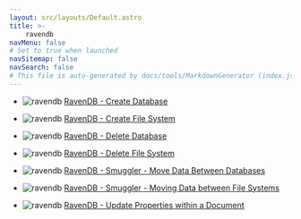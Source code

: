 ```yaml
---
layout: src/layouts/Default.astro
title: >-
    ravendb
navMenu: false
# Set to true when launched
navSitemap: false
navSearch: false
# This file is auto-generated by docs/tools/MarkdownGenerator (index.js)
---
```


<ul>

<li>

![ravendb](https://i.octopus.com/library/step-templates/ravendb.png) [RavenDB - Create Database](/integrations/ravendb/ravendb-create-database)

</li>
        
<li>

![ravendb](https://i.octopus.com/library/step-templates/ravendb.png) [RavenDB - Create File System](/integrations/ravendb/ravendb-create-file-system)

</li>
        
<li>

![ravendb](https://i.octopus.com/library/step-templates/ravendb.png) [RavenDB - Delete Database](/integrations/ravendb/ravendb-delete-database)

</li>
        
<li>

![ravendb](https://i.octopus.com/library/step-templates/ravendb.png) [RavenDB - Delete File System](/integrations/ravendb/ravendb-delete-file-system)

</li>
        
<li>

![ravendb](https://i.octopus.com/library/step-templates/ravendb.png) [RavenDB - Smuggler - Move Data Between Databases](/integrations/ravendb/ravendb-smuggler-move-data-between-databases)

</li>
        
<li>

![ravendb](https://i.octopus.com/library/step-templates/ravendb.png) [RavenDB - Smuggler - Moving Data between File Systems](/integrations/ravendb/ravendb-smuggler-moving-data-between-file-systems)

</li>
        
<li>

![ravendb](https://i.octopus.com/library/step-templates/ravendb.png) [RavenDB - Update Properties within a Document](/integrations/ravendb/ravendb-update-properties-within-a-document)

</li>
        
</ul>
